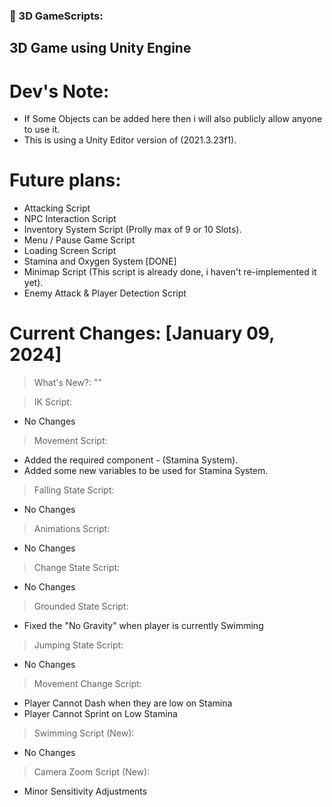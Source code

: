 ### 🔨 3D GameScripts:
3D Game using Unity Engine
---

<h1>Dev's Note:</h1>

- If Some Objects can be added here then i will also publicly allow anyone to use it.
- This is using a Unity Editor version of (2021.3.23f1).

<h1>Future plans:</h1>

- Attacking Script
- NPC Interaction Script
- Inventory System Script (Prolly max of 9 or 10 Slots).
- Menu / Pause Game Script
- Loading Screen Script
- Stamina and Oxygen System [DONE]
- Minimap Script (This script is already done, i haven't re-implemented it yet).
- Enemy Attack & Player Detection Script

<h1>Current Changes: [January 09, 2024]</h1>

> What's New?: ""

> IK Script:
- No Changes
  
> Movement Script:
- Added the required component - (Stamina System).
- Added some new variables to be used for Stamina System.

> Falling State Script:
- No Changes

> Animations Script:
- No Changes

> Change State Script:
- No Changes

> Grounded State Script:
- Fixed the "No Gravity" when player is currently Swimming

> Jumping State Script:
- No Changes

> Movement Change Script:
- Player Cannot Dash when they are low on Stamina
- Player Cannot Sprint on Low Stamina

> Swimming Script (New):
- No Changes

> Camera Zoom Script (New):
- Minor Sensitivity Adjustments

